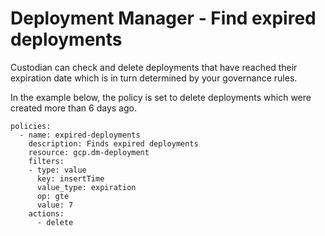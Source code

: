 Deployment Manager - Find expired deployments
=============================================

Custodian can check and delete deployments that have reached their
expiration date which is in turn determined by your governance rules.

In the example below, the policy is set to delete deployments which were
created more than 6 days ago.

``` {.yaml}
policies:
  - name: expired-deployments
    description: Finds expired deployments
    resource: gcp.dm-deployment
    filters:
    - type: value
      key: insertTime
      value_type: expiration
      op: gte
      value: 7
    actions:
      - delete
```
